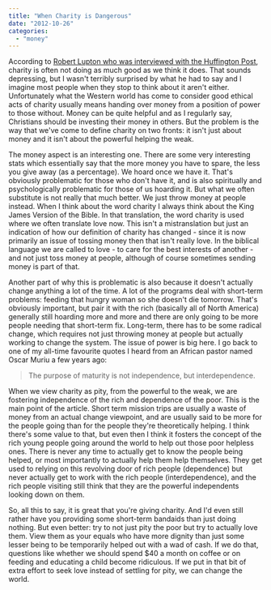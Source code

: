```yaml
---
title: "When Charity is Dangerous"
date: "2012-10-26"
categories: 
  - "money"
---
```


According to [Robert Lupton who was interviewed with the Huffington Post](http://www.huffingtonpost.com/2011/10/12/robert-lupton-toxic-charity_n_1007751.html "Urban Activist and Author Relates Problems with Charity Work - Huffington Post"), charity is often not doing as much good as we think it does. That sounds depressing, but I wasn't terribly surprised by what he had to say and I imagine most people when they stop to think about it aren't either. Unfortunately what the Western world has come to consider good ethical acts of charity usually means handing over money from a position of power to those without. Money can be quite helpful and as I regularly say, Christians should be investing their money in others. But the problem is the way that we've come to define charity on two fronts: it isn't just about money and it isn't about the powerful helping the weak.

<!--more-->

The money aspect is an interesting one. There are some very interesting stats which essentially say that the more money you have to spare, the less you give away (as a percentage). We hoard once we have it. That's obviously problematic for those who don't have it, and is also spiritually and psychologically problematic for those of us hoarding it. But what we often substitute is not really that much better. We just throw money at people instead. When I think about the word charity I always think about the King James Version of the Bible. In that translation, the word charity is used where we often translate love now. This isn't a mistranslation but just an indication of how our definition of charity has changed - since it is now primarily an issue of tossing money then that isn't really love. In the biblical language we are called to love - to care for the best interests of another - and not just toss money at people, although of course sometimes sending money is part of that.

Another part of why this is problematic is also because it doesn't actually change anything a lot of the time. A lot of the programs deal with short-term problems: feeding that hungry woman so she doesn't die tomorrow. That's obviously important, but pair it with the rich (basically all of North America) generally still hoarding more and more and there are only going to be more people needing that short-term fix. Long-term, there has to be some radical change, which requires not just throwing money at people but actually working to change the system. The issue of power is big here. I go back to one of my all-time favourite quotes I heard from an African pastor named Oscar Muriu a few years ago:

> The purpose of maturity is not independence, but interdependence.

When we view charity as pity, from the powerful to the weak, we are fostering independence of the rich and dependence of the poor. This is the main point of the article. Short term mission trips are usually a waste of money from an actual change viewpoint, and are usually said to be more for the people going than for the people they're theoretically helping. I think there's some value to that, but even then I think it fosters the concept of the rich young people going around the world to help out those poor helpless ones. There is never any time to actually get to know the people being helped, or most importantly to actually help them help themselves. They get used to relying on this revolving door of rich people (dependence) but never actually get to work with the rich people (interdependence), and the rich people visiting still think that they are the powerful independents looking down on them.

So, all this to say, it is great that you're giving charity. And I'd even still rather have you providing some short-term bandaids than just doing nothing. But even better: try to not just pity the poor but try to actually love them. View them as your equals who have more dignity than just some lesser being to be temporarily helped out with a wad of cash. If we do that, questions like whether we should spend $40 a month on coffee or on feeding and educating a child become ridiculous. If we put in that bit of extra effort to seek love instead of settling for pity, we can change the world.
